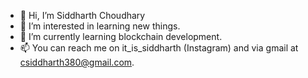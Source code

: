 - 👋 Hi, I’m Siddharth Choudhary
- 👀 I’m interested in learning new things.
- 🌱 I’m currently learning blockchain development.
- 📫 You can reach me on it_is_siddharth (Instagram) and via gmail at csiddharth380@gmail.com.

<!---
IamSiddharthChoudhary/IamSiddharthChoudhary is a ✨ special ✨ repository because its `README.md` (this file) appears on your GitHub profile.
You can click the Preview link to take a look at your changes.
--->
